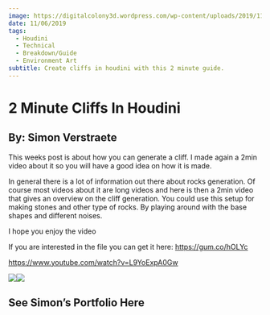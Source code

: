 ```yaml
---
image: https://digitalcolony3d.wordpress.com/wp-content/uploads/2019/11/banner_33.jpg?w=825&h=510&crop=1
date: 11/06/2019
tags:
  - Houdini
  - Technical
  - Breakdown/Guide
  - Environment Art
subtitle: Create cliffs in houdini with this 2 minute guide.
---
```


# 2 Minute Cliffs In Houdini

## By: Simon Verstraete

This weeks post is about how you can generate a cliff. I made again a 2min video about it so you will have a good idea on how it is made. 

In general there is a lot of information out there about rocks generation. Of course most videos about it are long videos and here is then a 2min video that gives an overview on the cliff generation. You could use this setup for making stones and other type of rocks. By playing around with the base shapes and different noises.

I hope you enjoy the video

If you are interested in the file you can get it here: <https://gum.co/hOLYc>

<https://www.youtube.com/watch?v=L9YoExpA0Gw>

![](https://cdnb.artstation.com/p/media_assets/images/images/000/513/845/medium/Blog33_Rock_2.jpg?1572376668)![](https://cdna.artstation.com/p/media_assets/images/images/000/513/846/medium/Blog33_Rock_3.jpg?1572376687)

## See Simon’s Portfolio Here
